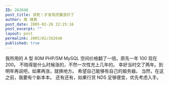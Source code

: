 ```yaml
---
ID: 262648
post_title: 该死！才发现虎翼涨价了
author: 南 靖男
post_date: 2005-02-26 22:25:16
post_excerpt: ""
layout: post
permalink: 2005/02/262648
published: true
---
```

我所用的 A 型 80M PHP/5M MySQL 空间价格翻了一倍。原先一年 100 现在 200。
不晓得是什么时候涨的，不然一次性充上几年的。
幸好当时交了两年。到明年再说吧，如果再涨，就换地方。
希望自己能够有自己的服务器。
当然，在这之前，我要有个新本本。
还有还有，如果行货 NDS 足够便宜，优先考虑入手。